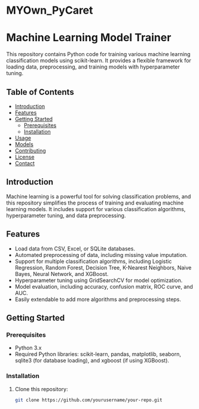 # MYOwn_PyCaret

# Machine Learning Model Trainer

This repository contains Python code for training various machine learning classification models using scikit-learn. It provides a flexible framework for loading data, preprocessing, and training models with hyperparameter tuning.

## Table of Contents

- [Introduction](#introduction)
- [Features](#features)
- [Getting Started](#getting-started)
  - [Prerequisites](#prerequisites)
  - [Installation](#installation)
- [Usage](#usage)
- [Models](#models)
- [Contributing](#contributing)
- [License](#license)
- [Contact](#contact)

## Introduction

Machine learning is a powerful tool for solving classification problems, and this repository simplifies the process of training and evaluating machine learning models. It includes support for various classification algorithms, hyperparameter tuning, and data preprocessing.

## Features

- Load data from CSV, Excel, or SQLite databases.
- Automated preprocessing of data, including missing value imputation.
- Support for multiple classification algorithms, including Logistic Regression, Random Forest, Decision Tree, K-Nearest Neighbors, Naive Bayes, Neural Network, and XGBoost.
- Hyperparameter tuning using GridSearchCV for model optimization.
- Model evaluation, including accuracy, confusion matrix, ROC curve, and AUC.
- Easily extendable to add more algorithms and preprocessing steps.

## Getting Started

### Prerequisites

- Python 3.x
- Required Python libraries: scikit-learn, pandas, matplotlib, seaborn, sqlite3 (for database loading), and xgboost (if using XGBoost).

### Installation

1. Clone this repository:

   ```bash
   git clone https://github.com/yourusername/your-repo.git

